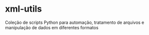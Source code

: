 # xml-utils
Coleção de scripts Python para automação, tratamento de arquivos e manipulação de dados em diferentes formatos
